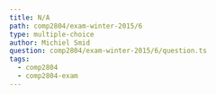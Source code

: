 ```yaml
---
title: N/A
path: comp2804/exam-winter-2015/6
type: multiple-choice
author: Michiel Smid
question: comp2804/exam-winter-2015/6/question.ts
tags:
  - comp2804
  - comp2804-exam
---
```

